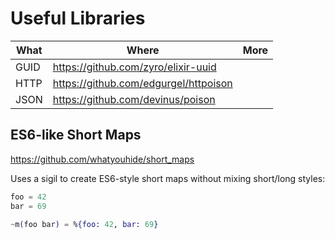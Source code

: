 # Useful Libraries

| What | Where | More |
| ---- | ----- | ---- |
| GUID | https://github.com/zyro/elixir-uuid | |
| HTTP | https://github.com/edgurgel/httpoison | |
| JSON | https://github.com/devinus/poison | |

## ES6-like Short Maps

https://github.com/whatyouhide/short_maps

Uses a sigil to create ES6-style short maps without mixing short/long styles:

```elixir
foo = 42
bar = 69

~m(foo bar) = %{foo: 42, bar: 69}
```
